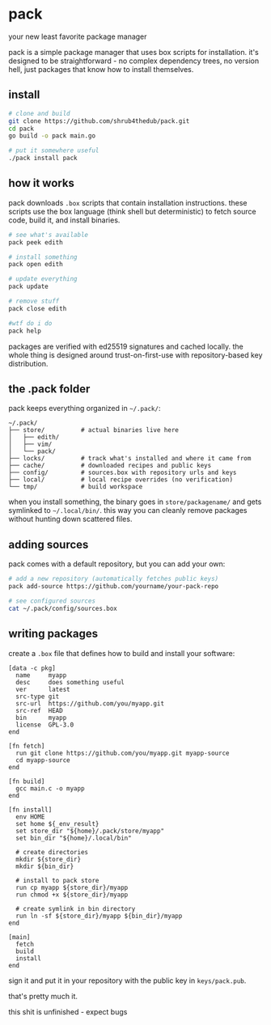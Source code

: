 # pack
your new least favorite package manager

pack is a simple package manager that uses box scripts for installation. it's designed to be straightforward - no complex dependency trees, no version hell, just packages that know how to install themselves.

## install

```bash
# clone and build
git clone https://github.com/shrub4thedub/pack.git
cd pack
go build -o pack main.go

# put it somewhere useful
./pack install pack


```

## how it works

pack downloads `.box` scripts that contain installation instructions. these scripts use the box language (think shell but deterministic) to fetch source code, build it, and install binaries.

```bash
# see what's available
pack peek edith

# install something
pack open edith

# update everything
pack update

# remove stuff
pack close edith

#wtf do i do
pack help
```

packages are verified with ed25519 signatures and cached locally. the whole thing is designed around trust-on-first-use with repository-based key distribution.

## the .pack folder

pack keeps everything organized in `~/.pack/`:

```
~/.pack/
├── store/          # actual binaries live here
│   ├── edith/
│   ├── vim/
│   └── pack/
├── locks/          # track what's installed and where it came from
├── cache/          # downloaded recipes and public keys
├── config/         # sources.box with repository urls and keys
├── local/          # local recipe overrides (no verification)
└── tmp/            # build workspace
```

when you install something, the binary goes in `store/packagename/` and gets symlinked to `~/.local/bin/`. this way you can cleanly remove packages without hunting down scattered files.

## adding sources

pack comes with a default repository, but you can add your own:

```bash
# add a new repository (automatically fetches public keys)
pack add-source https://github.com/yourname/your-pack-repo

# see configured sources
cat ~/.pack/config/sources.box
```

## writing packages

create a `.box` file that defines how to build and install your software:

```box
[data -c pkg]
  name     myapp
  desc     does something useful
  ver      latest
  src-type git
  src-url  https://github.com/you/myapp.git
  src-ref  HEAD
  bin      myapp
  license  GPL-3.0
end

[fn fetch]
  run git clone https://github.com/you/myapp.git myapp-source
  cd myapp-source
end

[fn build]
  gcc main.c -o myapp 
end

[fn install]
  env HOME
  set home ${_env_result}
  set store_dir "${home}/.pack/store/myapp"
  set bin_dir "${home}/.local/bin"
  
  # create directories
  mkdir ${store_dir}
  mkdir ${bin_dir}
  
  # install to pack store
  run cp myapp ${store_dir}/myapp
  run chmod +x ${store_dir}/myapp
  
  # create symlink in bin directory
  run ln -sf ${store_dir}/myapp ${bin_dir}/myapp
end

[main]
  fetch
  build
  install
end
```

sign it and put it in your repository with the public key in `keys/pack.pub`.

that's pretty much it.

this shit is unfinished - expect bugs
